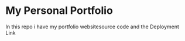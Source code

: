 # My Personal Portfolio

In this repo i have my portfolio websitesource code and the Deployment Link
